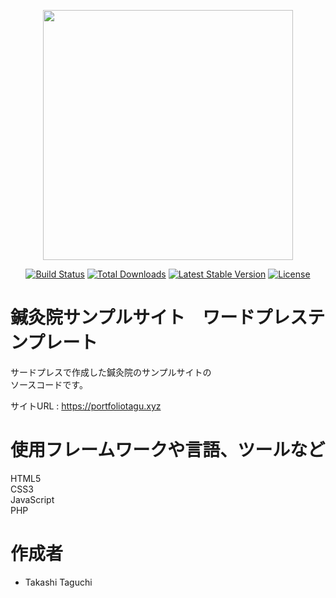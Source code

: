 <p align="center"><img src="https://res.cloudinary.com/dtfbvvkyp/image/upload/v1566331377/laravel-logolockup-cmyk-red.svg" width="400"></p>

<p align="center">
<a href="https://travis-ci.org/laravel/framework"><img src="https://travis-ci.org/laravel/framework.svg" alt="Build Status"></a>
<a href="https://packagist.org/packages/laravel/framework"><img src="https://poser.pugx.org/laravel/framework/d/total.svg" alt="Total Downloads"></a>
<a href="https://packagist.org/packages/laravel/framework"><img src="https://poser.pugx.org/laravel/framework/v/stable.svg" alt="Latest Stable Version"></a>
<a href="https://packagist.org/packages/laravel/framework"><img src="https://poser.pugx.org/laravel/framework/license.svg" alt="License"></a>
</p>

# 鍼灸院サンプルサイト　ワードプレステンプレート

サードプレスで作成した鍼灸院のサンプルサイトの<br>
ソースコードです。<br>

サイトURL : https://portfoliotagu.xyz


# 使用フレームワークや言語、ツールなど

HTML5<br>
CSS3<br>
JavaScript<br>
PHP<br>

# 作成者

* Takashi Taguchi

